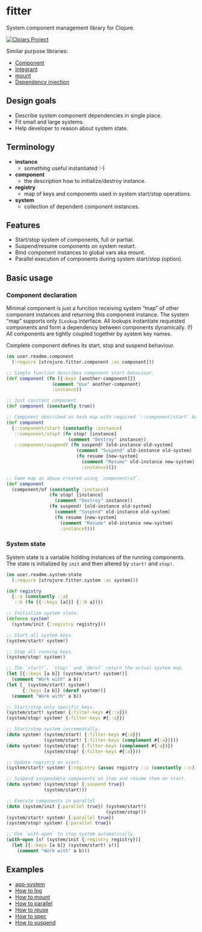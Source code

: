 # fitter

System component management library for Clojure.

[![Clojars Project](https://img.shields.io/clojars/v/com.github.strojure/fitter.svg)](https://clojars.org/com.github.strojure/fitter)

Similar purpose libraries:

* [Component](https://github.com/stuartsierra/component)
* [Integrant](https://github.com/weavejester/integrant)
* [mount](https://github.com/tolitius/mount)
* [Dependency injection](https://github.com/darkleaf/di)

## Design goals

* Describe system component dependencies in single place.
* Fit small and large systems.
* Help developer to reason about system state.

## Terminology

* **instance**
    * something useful instantiated :-)
* **component**
    * the description how to initialize/destroy instance.
* **registry**
    * map of keys and components used in system start/stop operations.
* **system**
    * collection of dependent component instances.

## Features

* Start/stop system of components, full or partial.
* Suspend/resume components on system restart.
* Bind component instances to global vars aka mount.
* Parallel execution of components during system start/stop (option).

## Basic usage

### Component declaration

Minimal component is just a function receiving system “map” of other component
instances and returning this component instance. The system “map” supports only
`ILookup` interface. All lookups instantiate requested components and form a
dependency between components dynamically. (!) All components are tightly
coupled together by system key names.

Complete component defines its start, stop and suspend behaviour.

```clojure
(ns user.readme.component
  (:require [strojure.fitter.component :as component]))

;; Simple function describes component start behaviour.
(def component (fn [{:keys [another-component]}]
                 (comment "Use" another-component)
                 :instance))

;; Just constant component.
(def component (constantly true))

;; Component described as hash map with required `::component/start` key.
(def component
  {::component/start (constantly :instance)
   ::component/stop! (fn stop! [instance] 
                       (comment "Destroy" instance))
   ::component/suspend! (fn suspend! [old-instance old-system]
                          (comment "Suspend" old-instance old-system)
                          (fn resume [new-system]
                            (comment "Resume" old-instance new-system)
                            :instance))})

;; Same map as above created using `component/of`.
(def component
  (component/of (constantly :instance)
                (fn stop! [instance] 
                  (comment "Destroy" instance))
                (fn suspend! [old-instance old-system]
                  (comment "Suspend" old-instance old-system)
                  (fn resume [new-system]
                    (comment "Resume" old-instance new-system)
                    :instance))))
```

### System state

System state is a variable holding instances of the running components.
The state is initialized by `init` and then altered by `start!` and `stop!`.

```clojure
(ns user.readme.system-state
  (:require [strojure.fitter.system :as system]))

(def registry
  {::a (constantly ::a)
   ::b (fn [{::keys [a]}] {::b a})})

;; Initialize system state.
(defonce system!
  (system/init {:registry registry}))

;; Start all system keys.
(system/start! system!)

;; Stop all running keys.
(system/stop! system!)

;; The `start!`, `stop!` and `deref` return the actual system map. 
(let [{::keys [a b]} (system/start! system!)]
  (comment "Work with" a b))
(let [_ (system/start! system!)
      {::keys [a b]} (deref system!)]
  (comment "Work with" a b))

;; Start/stop only specific keys.
(system/start! system! {:filter-keys #{::a}})
(system/stop! system! {:filter-keys #{::a}})

;; Start/stop system incrementally.
(doto system! (system/start! {:filter-keys #{:a}})
              (system/start! {:filter-keys (complement #{:a})}))
(doto system! (system/stop! {:filter-keys (complement #{:a})})
              (system/stop! {:filter-keys #{:a}}))

;; Update registry on start.
(system/start! system! {:registry (assoc registry ::c (constantly ::c))})

;; Suspend suspendable components on stop and resume them on start.
(doto system! (system/stop! {:suspend true})
              (system/start!))

;; Execute components in parallel
(doto (system/init {:parallel true}) (system/start!)
                                     (system/stop!))
(system/start! system! {:parallel true})
(system/stop! system! {:parallel true})

;; Use `with-open` to stop system automatically.
(with-open [s! (system/init {:registry registry})]
  (let [{::keys [a b]} (system/start! s!)]
    (comment "Work with" a b)))
```

## Examples

* [app-system](examples/src/strojure_fitter_examples/app_system.clj)
* [How to log](examples/src/strojure_fitter_examples/how_to_log.clj)
* [How to mount](examples/src/strojure_fitter_examples/how_to_mount.clj)
* [How to parallel](examples/src/strojure_fitter_examples/how_to_parallel.clj)
* [How to reuse](examples/src/strojure_fitter_examples/how_to_reuse.clj)
* [How to spec](examples/src/strojure_fitter_examples/how_to_spec.clj)
* [How to suspend](examples/src/strojure_fitter_examples/how_to_suspend.clj)

